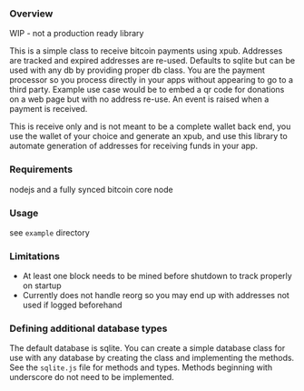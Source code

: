 ### Overview

WIP - not a production ready library

This is a simple class to receive bitcoin payments using xpub.  Addresses are tracked
and expired addresses are re-used.  Defaults to sqlite but can be used with any db by providing
proper db class.  You are the payment processor so you process directly in your apps without
appearing to go to a third party.  Example use case would be to embed a qr code for donations
on a web page but with no address re-use.  An event is raised when a payment is received.

This is receive only and is not meant to be a complete wallet back end, you use the wallet of 
your choice and generate an xpub, and use this library to automate generation of addresses for 
receiving funds in your app.

### Requirements

nodejs and a fully synced bitcoin core node

### Usage

see `example` directory

### Limitations

* At least one block needs to be mined before shutdown to track properly on startup
* Currently does not handle reorg so you may end up with addresses not used if logged beforehand

### Defining additional database types

The default database is sqlite.  You can create a simple database class for use with any database by creating the class and implementing the methods.  See the `sqlite.js` file for methods and types.  Methods beginning with underscore do not need to be implemented.
 